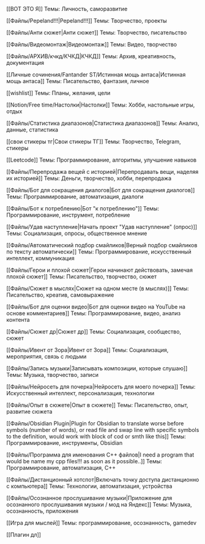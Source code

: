 [[ВОТ ЭТО Я]]
Темы: Личность, саморазвитие

[[Файлы/Pepeland!!!|Pepeland!!!]]
Темы: Творчество, проекты

[[Файлы/Анти сюжет|Анти сюжет]]
Темы: Творчество, писательство

[[Файлы/Видеомонтаж|Видеомонтаж]]
Темы: Видео, творчество

[[Файлы/АРХИВ/кчкд/КЧКД|КЧКД]]
Темы: Архив, креативность, документация

[[Личные сочинения/Fantander ST/Истинная мощь антаса|Истинная мощь антаса]]
Темы: Писательство, фантазия, личное

[[wishlist]]
Темы: Планы, желания, цели

[[Notion/Free time/Настолки|Настолки]]
Темы: Хобби, настольные игры, отдых

[[Файлы/Статистика диапазонов|Статистика диапазонов]]
Темы: Анализ, данные, статистика

[[свои стикеры тг|Свои стикеры ТГ]]
Темы: Творчество, Telegram, стикеры

[[Leetcode]]
Темы: Программирование, алгоритмы, улучшение навыков

[[Файлы/Перепродажа вещей с историей|Перепродавать вещи, наделяя их историей]]
Темы: Деньги, творчество, хобби, перепродажа

[[Файлы/Бот для сокращения диалогов|Бот для сокращения диалогов]]
Темы: Программирование, автоматизация, диалоги

[[Файлы/Бот к потреблению|Бот "к потреблению"]]
Темы: Программирование, инструмент, потребление

[[Файлы/Удав наступление|Начать проект "Удав наступление" (опрос)]]
Темы: Социализация, опросы, общественное мнение

[[Файлы/Автоматический подбор смайликов|Верный подбор смайликов по тексту автоматически]]
Темы: Программирование, искусственный интеллект, коммуникация

[[Файлы/Герои и плохой сюжет|Герои начинают действовать, замечая плохой сюжет]]
Темы: Писательство, творчество, сюжет

[[Файлы/Сюжет в мыслях|Сюжет на одном месте (в мыслях)]]
Темы: Писательство, креатив, самовыражение

[[Файлы/Бот для оценки видео|Бот для оценки видео на YouTube на основе комментариев]]
Темы: Программирование, видео, анализ контента

[[Файлы/Сюжет др|Сюжет др]]
Темы: Социализация, сообщество, сюжет

[[Файлы/Ивент от Зора|Ивент от Зора]]
Темы: Социализация, мероприятия, связь с людьми

[[Файлы/Запись музыки|Записывать композиции, которые слушаю]]
Темы: Музыка, творчество, записи

[[Файлы/Нейросеть для почерка|Нейросеть для моего почерка]]
Темы: Искусственный интеллект, персонализация, технологии

[[Файлы/Опыт в сюжете|Опыт в сюжете]]
Темы: Писательство, опыт, развитие сюжета

[[Файлы/Obsidian Plugin|Plugin for Obsidian to translate worse before symbols (number of words), or read file and swap line with specific symbols to the definition, would work with block of cod or smth like this]]
Темы: Программирование, инструменты, Obsidian

[[Файлы/Программа для именования C++ файлов|I need a program that would be name my cpp files!!! as soon as it possible..]]
Темы: Программирование, автоматизация, C++

[[Файлы/Дистанционный хотспот|Включать точку доступа дистанционно с компьютера]]
Темы: Технологии, автоматизация, устройства

[[Файлы/Осознанное прослушивание музыки|Приложение для осознанного прослушивания музыки / мод на Яндекс]]
Темы: Музыка, осознанность, приложения

[[Игра для мыслей]]
Темы: программирование, осознанность, gamedev

[[Плагин дл]]
